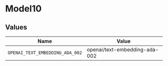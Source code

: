 # Model10


## Values

| Name                            | Value                           |
| ------------------------------- | ------------------------------- |
| `OPENAI_TEXT_EMBEDDING_ADA_002` | openai/text-embedding-ada-002   |